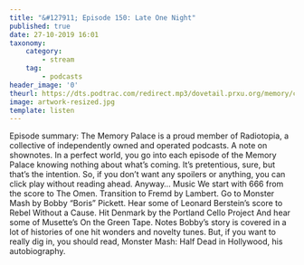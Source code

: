 ```yaml
---
title: "&#127911; Episode 150: Late One Night"
published: true
date: 27-10-2019 16:01
taxonomy:
    category:
        - stream
    tag:
        - podcasts
header_image: '0'
theurl: https://dts.podtrac.com/redirect.mp3/dovetail.prxu.org/memory/c006eb5e-0976-4b27-9d98-eeb816aa6f4a/thememorypalace.mp3
image: artwork-resized.jpg
template: listen
--- 
```

Episode summary: The Memory Palace is a proud member of Radiotopia, a collective of independently owned and operated podcasts. A note on shownotes. In a perfect world, you go into each episode of the Memory Palace knowing nothing about what’s coming. It’s pretentious, sure, but that’s the intention. So, if you don’t want any spoilers or anything, you can click play without reading ahead. Anyway… Music We start with 666 from the score to The Omen. Transition to Fremd by Lambert. Go to Monster Mash by Bobby “Boris” Pickett. Hear some of Leonard Berstein’s score to Rebel Without a Cause. Hit Denmark by the Portland Cello Project And hear some of Musette’s On the Green Tape. Notes Bobby’s story is covered in a lot of histories of one hit wonders and novelty tunes. But, if you want to really dig in, you should read, Monster Mash: Half Dead in Hollywood, his autobiography.

